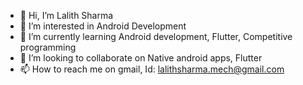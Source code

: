 - 👋 Hi, I’m Lalith Sharma
- 👀 I’m interested in Android Development
- 🌱 I’m currently learning Android development, Flutter, Competitive programming
- 💞️ I’m looking to collaborate on Native android apps, Flutter
- 📫 How to reach me on gmail, Id: lalithsharma.mech@gmail.com

<!---
Lalithsha/Lalithsha is a ✨ special ✨ repository because its `README.md` (this file) appears on your GitHub profile.
You can click the Preview link to take a look at your changes.
--->
